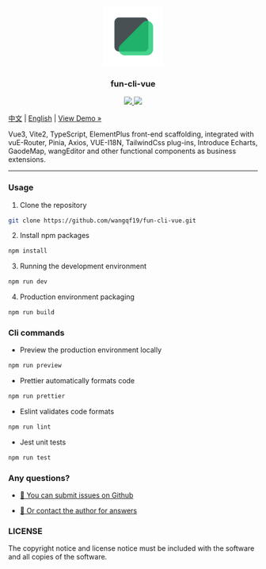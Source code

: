 <p align="center">
  <img src="docs/logo.png" alt="Logo" width="120" height="auto">
</p>

<h3 align="center">fun-cli-vue</h3>

<p align="center">
  <a href="">
    <img src="https://img.shields.io/github/license/wangqf19/fun-cli-vue">
  </a>
  <a href="https://www.npmjs.com/package/fun-cli-vue">
    <img src="https://img.shields.io/npm/v/fun-cli-vue">
  </a>
  <br>
</p>


[中文](/README.zh.md) | [English](/README.md) | [View Demo »](https://wangqf19.github.io/fun-cli-vue/)

Vue3, Vite2, TypeScript, ElementPlus front-end scaffolding, integrated with vuE-Router, Pinia, Axios, VUE-I18N, TailwindCss plug-ins,  Introduce Echarts, GaodeMap, wangEditor and other functional components as business extensions.  

-----------
 
### Usage

1. Clone the repository

```sh
git clone https://github.com/wangqf19/fun-cli-vue.git
```

2. Install npm packages
   
```sh
npm install
```

3. Running the development environment

```sh
npm run dev
```

4. Production environment packaging

```sh
npm run build
```

### Cli commands

- Preview the production environment locally

```sh
npm run preview
```

- Prettier automatically formats code

```sh
npm run prettier
```

- Eslint validates code formats

```sh
npm run lint
```

- Jest unit tests

```sh
npm run test
```



### Any questions?

- [🧩 You can submit issues on Github](https://github.com/wangqf19/fun-cli-vue/issues)

- <a href="mailto:15376960583@189.cn">📮 Or contact the author for answers</a>

### LICENSE

The copyright notice and license notice must be included with the software and all copies of the software.  
